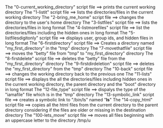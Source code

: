 The "0-current_working_directory" script file ==> prints the current working directory
The "1-listit" script file ==> lists the directories/files in the current working directory
The "2-bring_me_home" script file ==> changes the directory to the user's home directory
The "3-listfiles" script file ==> lists the directories/files in long format
The "4-listmorefiles" script file ==> list the directories/files including the hidden ones in long format
The "5-listfilesdigitonly" script file ==> displays user, group ids, and hidden files in long format
The "6-firstdirectory" script file ==> Creates a directory named "my_first_directory" in the "tmp" directory
The "7-movethatfile" script file ==> moves the "betty" file from "tmp" to "my_first_directory" directory
The "8-firstdelete" script file ==> deletes the "betty" file from the "my_first_directory" directory
The "9-firstdirdeletion" script file ==> deletes the "my_first_directory" from the "tmp" directory
The "10-back" script file ==> changes the working directory back to the previous one
The "11-lists" script file ==> displays the all the directories/files including hidden ones in the current working directory, the parent directory and the "boot" directory in long format
The "12-file_type" script file ==> dispalys the type of the "iamafile" file which is in the "tmp" directory
The "13-symbolic_link" script file ==> creates a symbolic link to "/bin/ls" named "__ls__"
The "14-copy_html" script file ==> copies all the html files from the current directory to the parent directory considering if the files are older or missing in the destination directory
The "100-lets_move" script file ==> moves all files beginning with an uppercase letter to the directory /tmp/u
